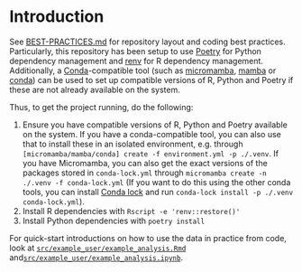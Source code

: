 # Introduction

See [BEST-PRACTICES.md](BEST-PRACTICES.md) for repository layout and coding best practices. Particularly, this repository has been setup to use [Poetry](https://python-poetry.org/) for Python dependency management and [renv](https://rstudio.github.io/renv/) for R dependency management. Additionally, a [Conda](https://conda.io/)-compatible tool (such as [micromamba](https://mamba.readthedocs.io/en/latest/user_guide/micromamba.html), [mamba](https://mamba.readthedocs.io/en/latest/installation.html) or [conda](https://docs.conda.io/projects/conda/en/stable/user-guide/install/download.html#anaconda-or-miniconda)) can be used to set up compatible versions of R, Python and Poetry if these are not already available on the system.

Thus, to get the project running, do the following:

1. Ensure you have compatible versions of R, Python and Poetry available on the system. If you have a conda-compatible tool, you can also use that to install these in an isolated environment, e.g. through `[micromamba/mamba/conda] create -f environment.yml -p ./.venv`. If you have Micromamba, you can also get the exact versions of the packages stored in `conda-lock.yml` through `micromamba create -n ./.venv -f conda-lock.yml` (If you want to do this using the other conda tools, you can install [Conda lock](https://github.com/conda-incubator/conda-lock) and run `conda-lock install -p ./.venv conda-lock.yml`).
2. Install R dependencies with `Rscript -e 'renv::restore()'`
3. Install Python dependencies with `poetry install`

For quick-start introductions on how to use the data in practice from code, look at [`src/example_user/example_analysis.Rmd`](src/example_user/example_analysis.md) and[`src/example_user/example_analysis.ipynb`](src/example_user/example_analysis.ipynb). 

